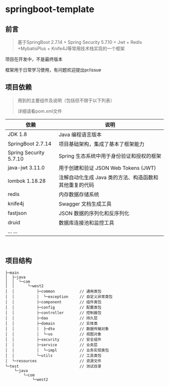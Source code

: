 # springboot-template

## 前言

>  基于SpringBoot 2.7.14 + Spring Security 5.7.10 + Jwt + Redis +MybatisPlus + Knife4J等常用技术栈实现的一个框架

项目在开发中，不是最终版本

框架用于日常学习使用，有问题欢迎提出pr/issue



## 项目依赖

> 用到的主要组件及说明（包括但不限于以下列表）
>
> 详细请看pom.xml文件

| 依赖                   | 说明                                                   |
| ---------------------- | ------------------------------------------------------ |
| JDK 1.8                | Java 编程语言版本                                      |
| SpringBoot 2.7.14      | 项目基础架构，集成了基本了框架能力                     |
| Spring Security 5.7.10 | Spring 生态系统中用于身份验证和授权的框架              |
| java-jwt 3.11.0        | 用于创建和验证 JSON Web Tokens (JWT)                   |
| lombok 1.18.28         | 注解自动化生成 Java 类的方法、构造函数和其他重复的代码 |
| redis                  | 内存数据存储系统                                       |
| knife4j                | Swagger 文档生成工具                                   |
| fastjson               | JSON 数据的序列化和反序列化                            |
| druid                  | 数据库连接池和监控工具                                 |
| ... ...                |                                                        |

​	

## 项目结构

```├─src
├─main
│  ├─java
│  │  └─com
│  │      └─west2
│  │          ├─common           // 通用类包
│  │          │  └─exception     // 自定义异常类包
│  │          ├─component        // 组件类包
│  │          ├─config           // 配置类包
│  │          ├─controller       // 控制器包
│  │          ├─dao              // 持久层
│  │          ├─domain           // 实体类
│  │          │  ├─dto           // 数据传输对象
│  │          │  └─vo            // 视图对象
│  │          ├─security         // 安全组件
│  │          ├─service          // 业务层
│  │          │  └─impl          // 业务实现类包
│  │          └─utils            // 工具类包
│  └─resources                   // 资源文件
└─test                           // 测试目录
    └─java
        └─com
            └─west2
```

